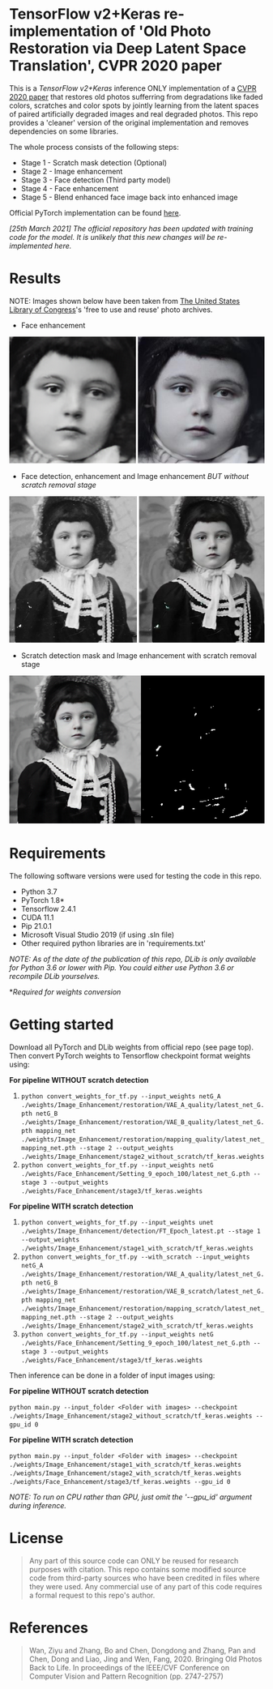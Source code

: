 # TensorFlow v2+Keras re-implementation of 'Old Photo Restoration via Deep Latent Space Translation', CVPR 2020 paper
This is a *TensorFlow v2+Keras* inference ONLY implementation of a [CVPR 2020 paper](https://arxiv.org/abs/2004.09484) that restores old photos sufferring from degradations like faded colors, scratches and color spots by jointly learning from the latent spaces of paired artificially degraded images and real degraded photos. This repo provides a 'cleaner' version of the original implementation and removes dependencies on some libraries.

The whole process consists of the following steps:
* Stage 1 - Scratch mask detection (Optional)
* Stage 2 - Image enhancement
* Stage 3 - Face detection (Third party model)
* Stage 4 - Face enhancement
* Stage 5 - Blend enhanced face image back into enhanced image

Official PyTorch implementation can be found [here](https://github.com/microsoft/Bringing-Old-Photos-Back-to-Life).

*[25th March 2021] The official repository has been updated with training code for the model. It is unlikely that this new changes will be re-implemented here.*

# Results
NOTE: Images shown below have been taken from [The United States Library of Congress](https://www.loc.gov/free-to-use/)'s 'free to use and reuse' photo archives.

* Face enhancement

![Face enhancement](demo/FaceEnhancement.png)

* Face detection, enhancement and Image enhancement *BUT without scratch removal stage*

![Face detection and enhancement](demo/Result_without_scratch_detection.png)

* Scratch detection mask and Image enhancement with scratch removal stage

![Full pipeline](demo/Result_with_scratch_detection.png)

# Requirements
The following software versions were used for testing the code in this repo.
* Python 3.7
* PyTorch 1.8*
* Tensorflow 2.4.1
* CUDA 11.1
* Pip 21.0.1
* Microsoft Visual Studio 2019 (if using .sln file)
* Other required python libraries are in 'requirements.txt'

*NOTE: As of the date of the publication of this repo, DLib is only available for Python 3.6 or lower with Pip. You could either use Python 3.6 or recompile DLib yourselves.*

\**Required for weights conversion*

# Getting started
Download all PyTorch and DLib weights from official repo (see page top). Then convert PyTorch weights to Tensorflow checkpoint format weights using:

**For pipeline WITHOUT scratch detection**

1. `python convert_weights_for_tf.py --input_weights netG_A ./weights/Image_Enhancement/restoration/VAE_A_quality/latest_net_G.pth netG_B ./weights/Image_Enhancement/restoration/VAE_B_quality/latest_net_G.pth mapping_net ./weights/Image_Enhancement/restoration/mapping_quality/latest_net_mapping_net.pth --stage 2 --output_weights ./weights/Image_Enhancement/stage2_without_scratch/tf_keras.weights`
2. `python convert_weights_for_tf.py --input_weights netG ./weights/Face_Enhancement/Setting_9_epoch_100/latest_net_G.pth --stage 3 --output_weights ./weights/Face_Enhancement/stage3/tf_keras.weights`

**For pipeline WITH scratch detection**

1. `python convert_weights_for_tf.py --input_weights unet ./weights/Image_Enhancement/detection/FT_Epoch_latest.pt --stage 1 --output_weights ./weights/Image_Enhancement/stage1_with_scratch/tf_keras.weights`
2. `python convert_weights_for_tf.py --with_scratch --input_weights netG_A ./weights/Image_Enhancement/restoration/VAE_A_quality/latest_net_G.pth netG_B ./weights/Image_Enhancement/restoration/VAE_B_scratch/latest_net_G.pth mapping_net ./weights/Image_Enhancement/restoration/mapping_scratch/latest_net_mapping_net.pth --stage 2 --output_weights ./weights/Image_Enhancement/stage2_with_scratch/tf_keras.weights`
3. `python convert_weights_for_tf.py --input_weights netG ./weights/Face_Enhancement/Setting_9_epoch_100/latest_net_G.pth --stage 3 --output_weights ./weights/Face_Enhancement/stage3/tf_keras.weights`

Then inference can be done in a folder of input images using:

**For pipeline WITHOUT scratch detection**

`python main.py --input_folder <Folder with images> --checkpoint ./weights/Image_Enhancement/stage2_without_scratch/tf_keras.weights --gpu_id 0`

**For pipeline WITH scratch detection**

`python main.py --input_folder <Folder with images> --checkpoint ./weights/Image_Enhancement/stage1_with_scratch/tf_keras.weights ./weights/Image_Enhancement/stage2_with_scratch/tf_keras.weights ./weights/Face_Enhancement/stage3/tf_keras.weights --gpu_id 0`

*NOTE: To run on CPU rather than GPU, just omit the '--gpu_id' argument during inference.*

# License
>Any part of this source code can ONLY be reused for research purposes with citation. This repo contains some modified source code from third-party sources who have been credited in files where they were used. Any commercial use of any part of this code requires a formal request to this repo's author.


# References
>Wan, Ziyu and Zhang, Bo and Chen, Dongdong and Zhang, Pan and Chen, Dong and Liao, Jing and Wen, Fang, 2020. Bringing Old Photos Back to Life. In proceedings of the IEEE/CVF Conference on Computer Vision and Pattern Recognition (pp. 2747-2757)